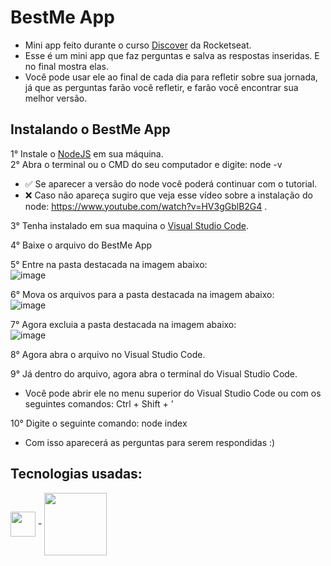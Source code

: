 # BestMe App

- Mini app feito durante o curso <a href="https://app.rocketseat.com.br/discover">Discover</a> da Rocketseat.
- Esse é um mini app que faz perguntas e salva as respostas inseridas. E no final mostra elas.
- Você pode usar ele ao final de cada dia para refletir sobre sua jornada, já que as perguntas farão você refletir, e farão você encontrar sua melhor versão.

## Instalando o BestMe App

1° Instale o <a href="https://nodejs.org/en/">NodeJS</a> em sua máquina. <br>
2° Abra o terminal ou o CMD do seu computador e digite: node -v <br>
- ✅ Se aparecer a versão do node você poderá continuar com o tutorial. <br>
- ❌ Caso não apareça sugiro que veja esse vídeo sobre a instalação do node: https://www.youtube.com/watch?v=HV3gGblB2G4 . <br>

3° Tenha instalado em sua maquina o <a href="https://code.visualstudio.com/">Visual Studio Code</a>.<br>

4° Baixe o arquivo do BestMe App 

5° Entre na pasta destacada na imagem abaixo: <br>
![image](https://user-images.githubusercontent.com/85903509/151397458-1249119f-be54-490a-966f-ef4a607d39ab.png)

6° Mova os arquivos para a pasta destacada na imagem abaixo: <br>
![image](https://user-images.githubusercontent.com/85903509/151397612-063a137c-d839-4557-9580-cd58b111624e.png)

7° Agora excluia a pasta destacada na imagem abaixo: <br>
![image](https://user-images.githubusercontent.com/85903509/151397720-e133bcad-22c5-473e-b14b-ae126a1b882a.png)

8° Agora abra o arquivo no Visual Studio Code.

9° Já dentro do arquivo, agora abra o terminal do Visual Studio Code.<br>
- Você pode abrir ele no menu superior do Visual Studio Code ou com os seguintes comandos: Ctrl + Shift + ' 

10° Digite o seguinte comando: node index

- Com isso aparecerá as perguntas para serem respondidas :)

## Tecnologias usadas:

<div>
  <img align = "center" width="40px" src = "https://cdn.jsdelivr.net/gh/devicons/devicon/icons/javascript/javascript-original.svg"> - 
  <img align = "center" width="100px" src = "https://cdn.jsdelivr.net/gh/devicons/devicon/icons/nodejs/nodejs-plain-wordmark.svg">
</div>
